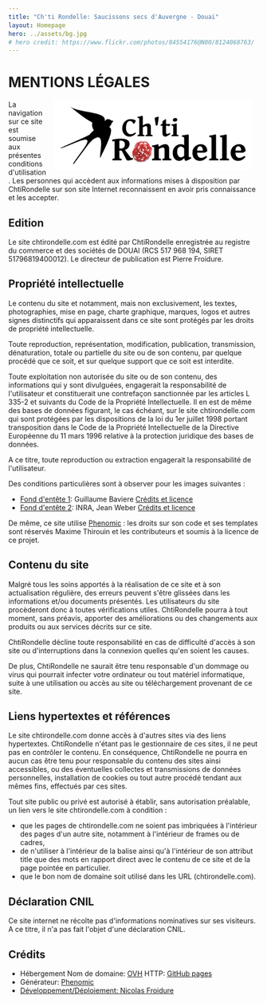 ```yaml
---
title: "Ch'ti Rondelle: Saucissons secs d'Auvergne - Douai"
layout: Homepage
hero: ../assets/bg.jpg
# hero credit: https://www.flickr.com/photos/84554176@N00/8124068763/
---
```


# MENTIONS LÉGALES

<img alt="" src="../assets/Chtirondelle.svg" width="400" height="140"
  style="float:right; margin:0 1em" />

La navigation sur ce site est soumise aux présentes conditions d'utilisation.
 Les personnes qui accèdent aux informations mises à disposition par ChtiRondelle
 sur son site Internet reconnaissent en avoir pris connaissance et les accepter.

## Edition
Le site chtirondelle.com est édité par ChtiRondelle enregistrée au registre du
 commerce et des sociétés de DOUAI (RCS 517 968 194, SIRET 51796819400012).
 Le directeur de publication est Pierre Froidure.

## Propriété intellectuelle
Le contenu du site et notamment, mais non exclusivement, les textes,
 photographies, mise en page, charte graphique, marques, logos et autres signes
 distinctifs qui apparaissent dans ce site sont protégés par les droits de
 propriété intellectuelle.

Toute reproduction, représentation, modification, publication, transmission,
 dénaturation, totale ou partielle du site ou de son contenu, par quelque
 procédé que ce soit, et sur quelque support que ce soit est interdite.

Toute exploitation non autorisée du site ou de son contenu, des informations
 qui y sont divulguées, engagerait la responsabilité de l'utilisateur et
 constituerait une contrefaçon sanctionnée par les articles L 335-2 et suivants
 du Code de la Propriété Intellectuelle. Il en est de même des bases de données
 figurant, le cas échéant, sur le site chtirondelle.com qui sont protégées par
 les dispositions de la loi du 1er juillet 1998 portant transposition dans le
 Code de la Propriété Intellectuelle de la Directive Européenne du 11 mars 1996
 relative à la protection juridique des bases de données.

A ce titre, toute reproduction ou extraction engagerait la responsabilité de
 l'utilisateur.

Des conditions particulières sont à observer pour les images suivantes :
* [Fond d'entête 1](../assets/bg.jpg): Guillaume Baviere
[Crédits et licence](https://www.flickr.com/photos/84554176@N00/8124068763/)
* [Fond d'entête 2](../assets/bg-gamme.jpg): INRA, Jean Weber
[Crédits et licence](https://www.flickr.com/photos/inra_dist/25697860585/)

De même, ce site utilise [Phenomic](https://phenomic.io/) : les droits sur son
 code et ses templates sont réservés Maxime Thirouin et les contributeurs et
 soumis à la licence de ce projet.

## Contenu du site

Malgré tous les soins apportés à la réalisation de ce site et à son
 actualisation régulière, des erreurs peuvent s'être glissées dans les
 informations et/ou documents présentés. Les utilisateurs du site procèderont
 donc à toutes vérifications utiles. ChtiRondelle pourra à tout moment, sans
 préavis, apporter des améliorations ou des changements aux produits ou aux
 services décrits sur ce site.

ChtiRondelle décline toute responsabilité en cas de difficulté d'accès à son
 site ou d'interruptions dans la connexion quelles qu'en soient les causes.

De plus, ChtiRondelle ne saurait être tenu responsable d'un dommage ou virus
 qui pourrait infecter votre ordinateur ou tout matériel informatique, suite à
 une utilisation ou accès au site ou téléchargement provenant de ce site.

## Liens hypertextes et références

Le site chtirondelle.com donne accès à d'autres sites via des liens hypertextes.
 ChtiRondelle n'étant pas le gestionnaire
 de ces sites, il ne peut pas en contrôler le contenu. En conséquence,
 ChtiRondelle ne pourra en aucun cas être tenu pour responsable du contenu des
 sites ainsi accessibles, ou des éventuelles collectes et transmissions de
 données personnelles, installation de cookies ou tout autre procédé tendant
 aux mêmes fins, effectués par ces sites.

Tout site public ou privé est autorisé à établir, sans autorisation préalable,
 un lien vers le site chtirondelle.com à condition :

* que les pages de chtirondelle.com ne soient pas imbriquées à l'intérieur des
 pages d'un autre site, notamment à l'intérieur de frames ou de cadres,
* de n'utiliser à l'intérieur de la balise <a> ainsi qu'à l'intérieur de son
 attribut title que des mots en rapport direct avec le contenu de ce site et de
 la page pointée en particulier.
* que le bon nom de domaine soit utilisé dans les URL (chtirondelle.com).

## Déclaration CNIL
Ce site internet ne récolte pas d'informations nominatives sur ses visiteurs.
 A ce titre, il n'a pas fait l'objet d'une déclaration CNIL.

## Crédits

* Hébergement
Nom de domaine: [OVH](https://ovh.com)
HTTP: [GitHub pages](https://github.com)
* Générateur: [Phenomic](http://phenomic.io)
* [Développement/Déploiement: Nicolas Froidure](http://insertafter.com)
